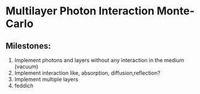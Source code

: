 # Multilayer Photon Interaction Monte-Carlo

## Milestones:

1. Implement photons and layers without any interaction in the medium (vacuum)
2. Implement interaction like, absorption, diffusion,reflection?
3. Implement multiple layers
4. feddich
